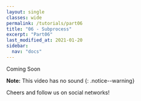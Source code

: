 ```yaml
---
layout: single
classes: wide
permalink: /tutorials/part06
title: "06 - Subprocess"
excerpt: "Part06"
last_modified_at: 2021-01-20
sidebar:
  nav: "docs"
---
```


Coming Soon

**Note:** This video has no sound
{: .notice--warning}

Cheers and follow us on social networks!
